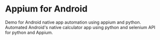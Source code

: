 Appium for Android
=============

Demo for Android native app automation using appium and python.
Automated Android's native calculator app using python and selenium API for python and Appium.
